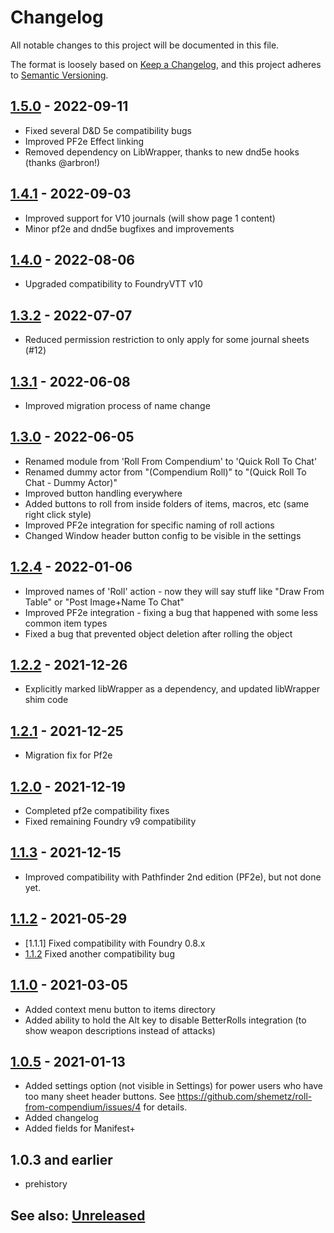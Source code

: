 # Changelog
All notable changes to this project will be documented in this file.

The format is loosely based on [Keep a Changelog](https://keepachangelog.com/en/1.0.0/),
and this project adheres to [Semantic Versioning](https://semver.org/spec/v2.0.0.html).

## [1.5.0] - 2022-09-11
- Fixed several D&D 5e compatibility bugs
- Improved PF2e Effect linking
- Removed dependency on LibWrapper, thanks to new dnd5e hooks (thanks @arbron!)

## [1.4.1] - 2022-09-03
- Improved support for V10 journals (will show page 1 content)
- Minor pf2e and dnd5e bugfixes and improvements

## [1.4.0] - 2022-08-06
- Upgraded compatibility to FoundryVTT v10

## [1.3.2] - 2022-07-07
- Reduced permission restriction to only apply for some journal sheets (#12)

## [1.3.1] - 2022-06-08
- Improved migration process of name change

## [1.3.0] - 2022-06-05
- Renamed module from 'Roll From Compendium' to 'Quick Roll To Chat'
- Renamed dummy actor from "(Compendium Roll)" to "(Quick Roll To Chat - Dummy Actor)"
- Improved button handling everywhere
- Added buttons to roll from inside folders of items, macros, etc (same right click style)
- Improved PF2e integration for specific naming of roll actions
- Changed Window header button config to be visible in the settings

## [1.2.4] - 2022-01-06
- Improved names of 'Roll' action - now they will say stuff like "Draw From Table" or "Post Image+Name To Chat"
- Improved PF2e integration - fixing a bug that happened with some less common item types
- Fixed a bug that prevented object deletion after rolling the object

## [1.2.2] - 2021-12-26
- Explicitly marked libWrapper as a dependency, and updated libWrapper shim code

## [1.2.1] - 2021-12-25
- Migration fix for Pf2e 

## [1.2.0] - 2021-12-19
- Completed pf2e compatibility fixes 
- Fixed remaining Foundry v9 compatibility 

## [1.1.3] - 2021-12-15
- Improved compatibility with Pathfinder 2nd edition (PF2e), but not done yet.

## [1.1.2] - 2021-05-29
- [1.1.1] Fixed compatibility with Foundry 0.8.x
- [1.1.2] Fixed another compatibility bug

## [1.1.0] - 2021-03-05
- Added context menu button to items directory
- Added ability to hold the Alt key to disable BetterRolls integration (to show weapon descriptions instead of attacks)

## [1.0.5] - 2021-01-13
- Added settings option (not visible in Settings) for power users who have too many sheet header buttons.
See https://github.com/shemetz/roll-from-compendium/issues/4 for details.
- Added changelog
- Added fields for Manifest+

## 1.0.3 and earlier
- prehistory

## See also: [Unreleased]

[1.0.5]: https://github.com/shemetz/roll-from-compendium/compare/1.0.3...1.0.5
[1.1.0]: https://github.com/shemetz/roll-from-compendium/compare/1.0.5...1.1.0
[1.1.2]: https://github.com/shemetz/roll-from-compendium/compare/1.1.0...1.1.2
[1.1.3]: https://github.com/shemetz/roll-from-compendium/compare/1.1.2...1.1.3
[1.2.0]: https://github.com/shemetz/roll-from-compendium/compare/1.1.3...1.2.0
[1.2.1]: https://github.com/shemetz/roll-from-compendium/compare/1.2.0...1.2.1
[1.2.2]: https://github.com/shemetz/roll-from-compendium/compare/1.2.1...1.2.2
[1.2.4]: https://github.com/shemetz/roll-from-compendium/compare/1.2.2...1.2.4
[1.3.0]: https://github.com/shemetz/roll-from-compendium/compare/1.2.4...1.3.0
[1.3.1]: https://github.com/shemetz/roll-from-compendium/compare/1.3.0...1.3.1
[1.3.2]: https://github.com/shemetz/roll-from-compendium/compare/1.3.1...1.3.2
[1.4.0]: https://github.com/shemetz/roll-from-compendium/compare/1.3.2...1.4.0
[1.4.1]: https://github.com/shemetz/roll-from-compendium/compare/1.4.0...1.4.1
[1.5.0]: https://github.com/shemetz/roll-from-compendium/compare/1.4.1...1.5.0
[Unreleased]: https://github.com/shemetz/roll-from-compendium/compare/1.5.0...HEAD
